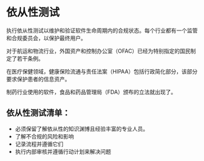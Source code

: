 # 依从性测试

执行依从性测试以维护和验证软件生命周期内的合规状态。每个行业都有一个监管和合规委员会，以保护最终用户。

对于航运和物流行业，外国资产和控制办公室（OFAC）已经为特别指定的国民制定了若干条例。

在医疗保健领域，健康保险流通与责任法案（HIPAA）包括行政简化部分，该部分要求保护患者的信息资产。

制药行业使用的软件，食品和药品管理局（FDA）颁布的立法就出现了。

## 依从性测试清单：

* 必须保留了解依从性的知识渊博且经验丰富的专业人员。
* 了解不合规的风险和影响
* 记录流程并遵循它们
* 执行内部审核并遵循行动计划来解决问题
